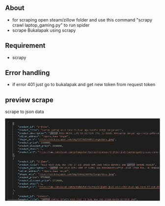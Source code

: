 ## About
- for scraping open steam/zillow folder and use this command "scrapy crawl laptop_gaming.py" to run spider
- scrape Bukalapak using scrapy 

## Requirement
- scrapy

## Error handling
- if error 401 just go to bukalapak and get new token from request token

## preview scrape
scrape to json data

![](2023-01-24-18-49-09.png)

